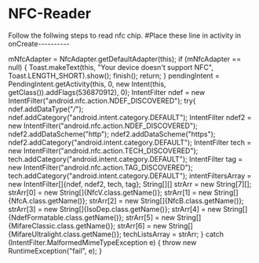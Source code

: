 # NFC-Reader
Follow the follwing steps to read nfc chip.
#Place these line in activity in onCreate----------

mNfcAdapter = NfcAdapter.getDefaultAdapter(this);
        if (mNfcAdapter == null) {
            Toast.makeText(this, "Your device doesn't support NFC", Toast.LENGTH_SHORT).show();
            finish();
            return;
        }
        pendingIntent = PendingIntent.getActivity(this, 0, new Intent(this, getClass()).addFlags(536870912), 0);
        IntentFilter ndef = new IntentFilter("android.nfc.action.NDEF_DISCOVERED");
        try{
            ndef.addDataType("*/*");
            ndef.addCategory("android.intent.category.DEFAULT");
            IntentFilter ndef2 = new IntentFilter("android.nfc.action.NDEF_DISCOVERED");
            ndef2.addDataScheme("http");
            ndef2.addDataScheme("https");
            ndef2.addCategory("android.intent.category.DEFAULT");
            IntentFilter tech = new IntentFilter("android.nfc.action.TECH_DISCOVERED");
            tech.addCategory("android.intent.category.DEFAULT");
            IntentFilter tag = new IntentFilter("android.nfc.action.TAG_DISCOVERED");
            tech.addCategory("android.intent.category.DEFAULT");
            intentFiltersArray = new IntentFilter[]{ndef, ndef2, tech, tag};
            String[][] strArr = new String[7][];
            strArr[0] = new String[]{NfcV.class.getName()};
            strArr[1] = new String[]{NfcA.class.getName()};
            strArr[2] = new String[]{NfcB.class.getName()};
            strArr[3] = new String[]{IsoDep.class.getName()};
            strArr[4] = new String[]{NdefFormatable.class.getName()};
            strArr[5] = new String[]{MifareClassic.class.getName()};
            strArr[6] = new String[]{MifareUltralight.class.getName()};
            techListsArray = strArr;
        } catch (IntentFilter.MalformedMimeTypeException e) {
            throw new RuntimeException("fail", e);
        }
		
